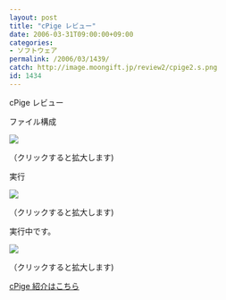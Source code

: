 ```yaml
---
layout: post
title: "cPige レビュー"
date: 2006-03-31T09:00:00+09:00
categories:
- ソフトウェア
permalink: /2006/03/1439/
catch: http://image.moongift.jp/review2/cpige2.s.png
id: 1434
---
```

cPige レビュー  
<!--more-->

ファイル構成

  

[![](http://image.moongift.jp/review2/cpige1.s.png)](http://image.moongift.jp/review2/cpige1.png)  
  
（クリックすると拡大します)

  

実行

  

[![](http://image.moongift.jp/review2/cpige2.s.png)](http://image.moongift.jp/review2/cpige2.png)  
  
（クリックすると拡大します)

  

実行中です。

  

[![](http://image.moongift.jp/review2/cpige3.s.png)](http://image.moongift.jp/review2/cpige3.png)  
  
（クリックすると拡大します)

  

[cPige 紹介はこちら](http://oss.moongift.jp/intro/i-1435.html)

